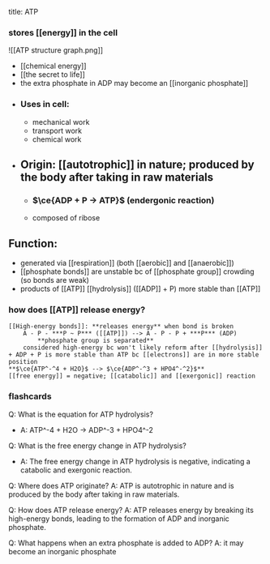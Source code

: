 title: ATP
### **stores [[energy]] in the cell**

![[ATP structure graph.png]]
- [[chemical energy]]
- [[the secret to life]]
- the extra phosphate in ADP may become an [[inorganic phosphate]]
- ### Uses in cell:
	- mechanical work
	- transport work
	- chemical work
- ## Origin: [[autotrophic]] in nature; produced by the body after taking in raw materials
	- ### $\ce{ADP + P -> ATP}$ (endergonic reaction)
	- composed of ribose

## Function:
- generated via [[respiration]] (both [[aerobic]] and [[anaerobic]])
- [[phosphate bonds]] are unstable bc of [[phosphate group]] crowding (so bonds are weak)
- products of [[ATP]] [[hydrolysis]] ([[ADP]] + P) more stable than [[ATP]]

### how does [[ATP]] release energy?
	[[High-energy bonds]]: **releases energy** when bond is broken
		A - P - ***P ~ P*** ([[ATP]]) --> A - P - P + ***P*** (ADP)
			**phosphate group is separated**
		considered high-energy bc won't likely reform after [[hydrolysis]] + ADP + P is more stable than ATP bc [[electrons]] are in more stable position
	**$\ce{ATP^-^4 + H2O}$ --> $\ce{ADP^-^3 + HPO4^-^2}$**
	[[free energy]] = negative; [[catabolic]] and [[exergonic]] reaction

### flashcards


Q: What is the equation for ATP hydrolysis?
  - A: ATP^-4 + H2O → ADP^-3 + HPO4^-2

Q: What is the free energy change in ATP hydrolysis?
  - A: The free energy change in ATP hydrolysis is negative, indicating a catabolic and exergonic reaction.

 Q: Where does ATP originate?
	A: ATP is autotrophic in nature and is produced by the body after taking in raw materials.

Q: How does ATP release energy?
	A: ATP releases energy by breaking its high-energy bonds, leading to the formation of ADP and inorganic phosphate.

Q: What happens when an extra phosphate is added to ADP? 
	A: it may become an inorganic phosphate
